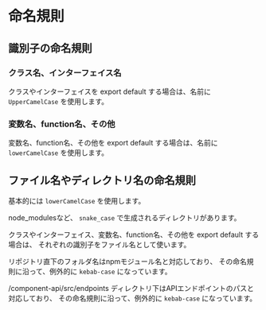 # 命名規則

## **識別子の命名規則**

### **クラス名、インターフェイス名**
クラスやインターフェイスを export default する場合は、名前に `UpperCamelCase` を使用します。

### **変数名、function名、その他**
変数名、function名、その他を export default する場合は、名前に `lowerCamelCase` を使用します。

## **ファイル名やディレクトリ名の命名規則**

基本的には `lowerCamelCase` を使用します。

node_modulesなど、 `snake_case` で生成されるディレクトリがあります。

クラスやインターフェイス、変数名、function名、その他を export default する場合は、
それぞれの識別子をファイル名として使います。

リポジトリ直下のフォルダ名はnpmモジュール名と対応しており、
その命名規則に沿って、例外的に `kebab-case` になっています。

/component-api/src/endpoints ディレクトリ下はAPIエンドポイントのパスと対応しており、
その命名規則に沿って、例外的に `kebab-case` になっています。
